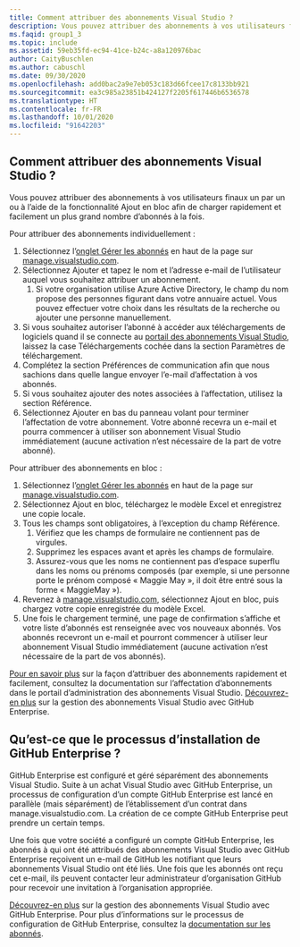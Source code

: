 ```yaml
---
title: Comment attribuer des abonnements Visual Studio ?
description: Vous pouvez attribuer des abonnements à vos utilisateurs finaux un par un ou à l’aide de la fonctionnalité Ajout en bloc afin de charger rapidement et facilement un plus grand...
ms.faqid: group1_3
ms.topic: include
ms.assetid: 59eb35fd-ec94-41ce-b24c-a8a120976bac
author: CaityBuschlen
ms.author: cabuschl
ms.date: 09/30/2020
ms.openlocfilehash: add0bac2a9e7eb053c183d66fcee17c8133bb921
ms.sourcegitcommit: ea3c985a23851b424127f2205f617446b6536578
ms.translationtype: HT
ms.contentlocale: fr-FR
ms.lasthandoff: 10/01/2020
ms.locfileid: "91642203"
---
```

## <a name="how-do-i-assign-visual-studio-subscriptions"></a>Comment attribuer des abonnements Visual Studio ?

Vous pouvez attribuer des abonnements à vos utilisateurs finaux un par un ou à l’aide de la fonctionnalité Ajout en bloc afin de charger rapidement et facilement un plus grand nombre d’abonnés à la fois.

Pour attribuer des abonnements individuellement :

1. Sélectionnez l’[onglet Gérer les abonnés](https://manage.visualstudio.com/subscribers) en haut de la page sur [manage.visualstudio.com](https://manage.visualstudio.com).
2. Sélectionnez Ajouter et tapez le nom et l’adresse e-mail de l’utilisateur auquel vous souhaitez attribuer un abonnement.
    1. Si votre organisation utilise Azure Active Directory, le champ du nom propose des personnes figurant dans votre annuaire actuel. Vous pouvez effectuer votre choix dans les résultats de la recherche ou ajouter une personne manuellement.
3. Si vous souhaitez autoriser l’abonné à accéder aux téléchargements de logiciels quand il se connecte au [portail des abonnements Visual Studio](https://my.visualstudio.com/), laissez la case Téléchargements cochée dans la section Paramètres de téléchargement.
4. Complétez la section Préférences de communication afin que nous sachions dans quelle langue envoyer l’e-mail d’affectation à vos abonnés.
5. Si vous souhaitez ajouter des notes associées à l’affectation, utilisez la section Référence.
6. Sélectionnez Ajouter en bas du panneau volant pour terminer l’affectation de votre abonnement. Votre abonné recevra un e-mail et pourra commencer à utiliser son abonnement Visual Studio immédiatement (aucune activation n’est nécessaire de la part de votre abonné).

Pour attribuer des abonnements en bloc :

1. Sélectionnez l’[onglet Gérer les abonnés](https://manage.visualstudio.com/subscribers) en haut de la page sur [manage.visualstudio.com](https://manage.visualstudio.com).
2. Sélectionnez Ajout en bloc, téléchargez le modèle Excel et enregistrez une copie locale.
3. Tous les champs sont obligatoires, à l’exception du champ Référence.
    1. Vérifiez que les champs de formulaire ne contiennent pas de virgules.
    2. Supprimez les espaces avant et après les champs de formulaire.
    3. Assurez-vous que les noms ne contiennent pas d’espace superflu dans les noms ou prénoms composés (par exemple, si une personne porte le prénom composé « Maggie May », il doit être entré sous la forme « MaggieMay »).
4. Revenez à [manage.visualstudio.com](https://manage.visualstudio.com), sélectionnez Ajout en bloc, puis chargez votre copie enregistrée du modèle Excel.
5. Une fois le chargement terminé, une page de confirmation s’affiche et votre liste d’abonnés est renseignée avec vos nouveaux abonnés. Vos abonnés recevront un e-mail et pourront commencer à utiliser leur abonnement Visual Studio immédiatement (aucune activation n’est nécessaire de la part de vos abonnés).

[Pour en savoir plus](https://docs.microsoft.com/visualstudio/subscriptions/assign-license#add-a-single-subscriber) sur la façon d’attribuer des abonnements rapidement et facilement, consultez la documentation sur l’affectation d’abonnements dans le portail d’administration des abonnements Visual Studio.  [Découvrez-en plus](https://docs.microsoft.com/visualstudio/subscriptions/assign-github) sur la gestion des abonnements Visual Studio avec GitHub Enterprise. 

## <a name="what-is-the-github-enterprise-setup-process"></a>Qu’est-ce que le processus d’installation de GitHub Enterprise ? 

GitHub Enterprise est configuré et géré séparément des abonnements Visual Studio. Suite à un achat Visual Studio avec GitHub Enterprise, un processus de configuration d’un compte GitHub Enterprise est lancé en parallèle (mais séparément) de l’établissement d’un contrat dans manage.visualstudio.com. La création de ce compte GitHub Enterprise peut prendre un certain temps.  

Une fois que votre société a configuré un compte GitHub Enterprise, les abonnés à qui ont été attribués des abonnements Visual Studio avec GitHub Enterprise reçoivent un e-mail de GitHub les notifiant que leurs abonnements Visual Studio ont été liés. Une fois que les abonnés ont reçu cet e-mail, ils peuvent contacter leur administrateur d’organisation GitHub pour recevoir une invitation à l’organisation appropriée. 

[Découvrez-en plus](https://docs.microsoft.com/visualstudio/subscriptions/assign-github) sur la gestion des abonnements Visual Studio avec GitHub Enterprise. Pour plus d’informations sur le processus de configuration de GitHub Enterprise, consultez la [documentation sur les abonnés](https://docs.microsoft.com/visualstudio/subscriptions/access-github). 